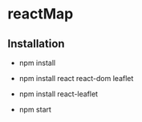 # reactMap

## Installation

- npm install

- npm install react react-dom leaflet

- npm install react-leaflet

- npm start
